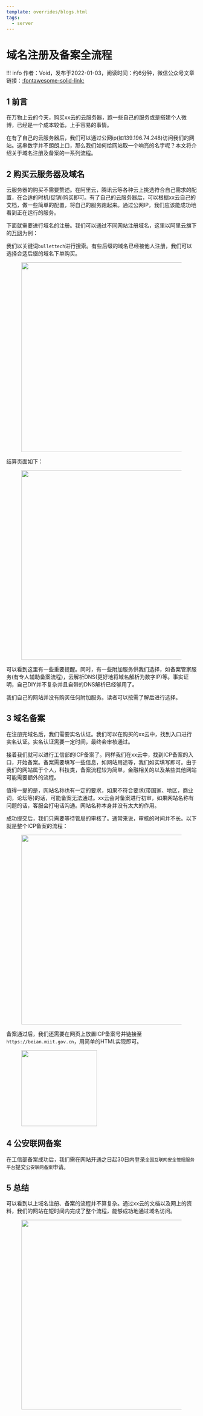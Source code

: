 ```yaml
---
template: overrides/blogs.html
tags:
  - server
---
```


# 域名注册及备案全流程

!!! info
    作者：Void，发布于2022-01-03，阅读时间：约6分钟，微信公众号文章链接：[:fontawesome-solid-link:](https://mp.weixin.qq.com/s/jEWVtbX8d2N4m5GxmSnDvw)

## 1 前言

在万物上云的今天，购买xx云的云服务器，跑一些自己的服务或是搭建个人微博，已经是一个成本较低，上手容易的事情。

在有了自己的云服务器后，我们可以通过公网ip(如139.196.74.248)访问我们的网站。这串数字并不朗朗上口，那么我们如何给网站取一个响亮的名字呢？本文将介绍关于域名注册及备案的一系列流程。

## 2 购买云服务器及域名

云服务器的购买不需要赘述。在阿里云，腾讯云等各种云上挑选符合自己需求的配置，在合适的时机(促销)购买即可。有了自己的云服务器后，可以根据xx云自己的文档，做一些简单的配置，将自己的服务跑起来。通过公网IP，我们应该能成功地看到正在运行的服务。  

下面就需要进行域名的注册。我们可以通过不同网站注册域名，这里以阿里云旗下的[万网](https://wanwang.aliyun.com/domain/ '万网')为例：

我们以关键词`bullettech`进行搜索。有些后缀的域名已经被他人注册，我们可以选择合适后缀的域名下单购买。

<figure>
  <img src="https://cdn.jsdelivr.net/gh/BulletTech2021/Pics/img/y1.png" width="500"/>
</figure>

结算页面如下：

<figure>
  <img src="https://cdn.jsdelivr.net/gh/BulletTech2021/Pics/img/y2.png" width="500"/>
</figure>

可以看到这里有一些重要提醒。同时，有一些附加服务供我们选择，如备案管家服务(有专人辅助备案流程)，云解析DNS(更好地将域名解析为数字IP)等。事实证明，自己DIY并不复杂并且自带的DNS解析已经够用了。  

我们自己的网站并没有购买任何附加服务。读者可以按需了解后进行选择。

## 3 域名备案

在注册完域名后，我们需要实名认证。我们可以在购买的xx云中，找到入口进行实名认证。实名认证需要一定时间，最终会审核通过。  

接着我们就可以进行工信部的ICP备案了。同样我们在xx云中，找到ICP备案的入口，开始备案。备案需要填写一些信息，如网站用途等，我们如实填写即可。由于我们的网站属于个人，科技类，备案流程较为简单，金融相关的以及某些其他网站可能需要额外的流程。  

值得一提的是，网站名称也有一定的要求，如果不符合要求(带国家、地区，商业词，论坛等)的话，可能备案无法通过。xx云会对备案进行初审，如果网站名称有问题的话，客服会打电话沟通。网站名称本身并没有太大的作用。  

成功提交后，我们只需要等待管局的审核了。通常来说，审核的时间并不长。以下就是整个ICP备案的流程：

<figure>
  <img src="https://cdn.jsdelivr.net/gh/BulletTech2021/Pics/img/y3.png" width="500"/>
</figure>

备案通过后，我们还需要在网页上放置ICP备案号并链接至`https://beian.miit.gov.cn`，用简单的HTML实现即可。

<figure>
  <img src="https://cdn.jsdelivr.net/gh/BulletTech2021/Pics/img/y4.png" width="200"/>
</figure>

## 4 公安联网备案

在工信部备案成功后，我们需在网站开通之日起30日内登录`全国互联网安全管理服务平台`提交`公安联网备案`申请。

## 5 总结

可以看到以上域名注册、备案的流程并不算复杂。通过xx云的文档以及网上的资料，我们的网站在短时间内完成了整个流程，能够成功地通过域名访问。

<figure>
  <img src="https://cdn.jsdelivr.net/gh/BulletTech2021/Pics/2021-6-14/1623639526512-1080P%20(Full%20HD)%20-%20Tail%20Pic.png" width="500" />
</figure>
